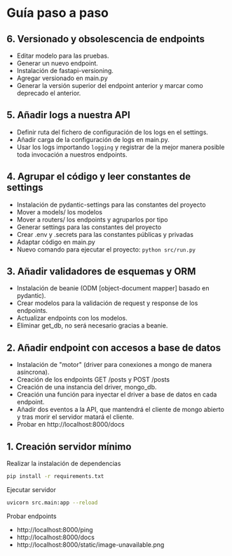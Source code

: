 # Guía paso a paso

## 6. Versionado y obsolescencia de endpoints

* Editar modelo para las pruebas.
* Generar un nuevo endpoint.
* Instalación de fastapi-versioning.
* Agregar versionado en main.py
* Generar la versión superior del endpoint anterior y marcar como deprecado el anterior.


## 5. Añadir logs a nuestra API

* Definir ruta del fichero de configuración de los logs en el settings.
* Añadir carga de la configuración de logs en main.py.
* Usar los logs importando `logging` y registrar de la mejor manera posible toda invocación a nuestros endpoints.


## 4. Agrupar el código y leer constantes de settings

* Instalación de pydantic-settings para las constantes del proyecto
* Mover a models/ los modelos
* Mover a routers/ los endpoints y agruparlos por tipo
* Generar settings para las constantes del proyecto
* Crear .env y .secrets para las constantes públicas y privadas
* Adaptar código en main.py
* Nuevo comando para ejecutar el proyecto: `python src/run.py`


## 3. Añadir validadores de esquemas y ORM

* Instalación de beanie (ODM [object-document mapper] basado en pydantic).
* Crear modelos para la validación de request y response de los endpoints.
* Actualizar endpoints con los modelos.
* Eliminar get_db, no será necesario gracias a beanie. 


## 2. Añadir endpoint con accesos a base de datos

* Instalación de "motor" (driver para conexiones a mongo de manera asíncrona).
* Creación de los endpoints GET /posts y POST /posts
* Creación de una instancia del driver, mongo_db.
* Creación una función para inyectar el driver a base de datos en cada endpoint.
* Añadir dos eventos a la API, que mantendrá el cliente de mongo abierto y tras morir el servidor matará el cliente.
* Probar en http://localhost:8000/docs


## 1. Creación servidor mínimo

Realizar la instalación de dependencias

```bash
pip install -r requirements.txt
```

Ejecutar servidor

```bash
uvicorn src.main:app --reload
```

Probar endpoints

* http://localhost:8000/ping
* http://localhost:8000/docs
* http://localhost:8000/static/image-unavailable.png
